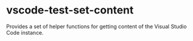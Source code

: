 
# vscode-test-set-content

Provides a set of helper functions for getting content of the Visual Studio Code instance.
